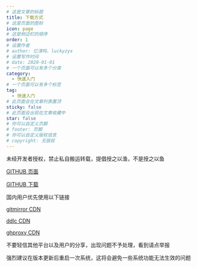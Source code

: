 ```yaml
---
# 这是文章的标题
title: 下载方式
# 这是页面的图标
icon: page
# 这是侧边栏的顺序
order: 1
# 设置作者
# author: 忆清鸣、luckyzyx
# 设置写作时间
# date: 2020-01-01
# 一个页面可以有多个分类
category:
  - 快速入门
# 一个页面可以有多个标签
tag:
  - 快速入门
# 此页面会在文章列表置顶
sticky: false
# 此页面会出现在文章收藏中
star: false
# 你可以自定义页脚
# footer: 页脚
# 你可以自定义版权信息
# copyright: 无版权
---
```


未经开发者授权，禁止私自搬运转载，提倡授之以渔，不是授之以鱼

[GITHUB 页面](https://github.com/Xposed-Modules-Repo/com.luckyzyx.luckytool/releases/tag/11314-1.0.7)

[GITHUB 下载](https://github.com/Xposed-Modules-Repo/com.luckyzyx.luckytool/releases/download/11314-1.0.7/LuckyTool_v1.0.7.11314.apk)

国内用户优先使用以下链接

<!-- https://hub.gitmirror.com/ -->

[gitmirror CDN](https://hub.gitmirror.com/https://github.com/Xposed-Modules-Repo/com.luckyzyx.luckytool/releases/download/11314-1.0.7/LuckyTool_v1.0.7.11314.apk)

<!-- https://gh.ddlc.top/ -->

[ddlc CDN](https://gh.ddlc.top/https://github.com/Xposed-Modules-Repo/com.luckyzyx.luckytool/releases/download/11314-1.0.7/LuckyTool_v1.0.7.11314.apk)

<!-- https://ghproxy.com/ -->

[ghproxy CDN](https://ghproxy.com/https://github.com/Xposed-Modules-Repo/com.luckyzyx.luckytool/releases/download/11314-1.0.7/LuckyTool_v1.0.7.11314.apk)

不要轻信其他平台以及用户的分享，出现问题不予处理，看到请点举报

强烈建议在版本更新后重启一次系统，这将会避免一些系统功能无法生效的问题

